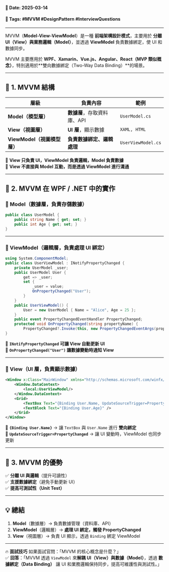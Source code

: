 #### 📅 **Date**: 2025-03-14

#### 🔖 **Tags**: #MVVM #DesignPattern #InterviewQuestions

---

MVVM（**Model-View-ViewModel**）是一種 **前端架構設計模式**，主要用於 **分離 UI（View）與業務邏輯（Model）**，並透過 **ViewModel** 負責數據綁定，使 UI 和數據同步。

MVVM 主要應用於 **WPF、Xamarin、Vue.js、Angular、React（MVP 類似概念）**，特別適用於**雙向數據綁定（Two-Way Data Binding）**的場景。

---

## **📍 1. MVVM 結構**

|**層級**|**負責內容**|**範例**|
|---|---|---|
|**Model（模型層）**|**數據層**，存取資料庫、API|`UserModel.cs`|
|**View（視圖層）**|**UI 層**，顯示數據|`XAML, HTML`|
|**ViewModel（視圖模型層）**|**負責數據綁定、邏輯處理**|`UserViewModel.cs`|

📌 **View 只負責 UI，ViewModel 負責邏輯，Model 負責數據**  
📌 **View 不直接與 Model 互動，而是透過 ViewModel 進行溝通**

---

## **📍 2. MVVM 在 WPF / .NET 中的實作**

### **🔹 Model（數據層，負責存儲數據）**

```csharp
public class UserModel {     
	public string Name { get; set; }     
	public int Age { get; set; } 
}
```

---

### **🔹 ViewModel（邏輯層，負責處理 UI 綁定）**

```csharp
using System.ComponentModel;  
public class UserViewModel : INotifyPropertyChanged {     
	private UserModel _user;          
	public UserModel User {         
		get => _user;         
		set {             
			_user = value;             
			OnPropertyChanged("User");         
		}     
	}      
	public UserViewModel() {         
		User = new UserModel { Name = "Alice", Age = 25 };     
	}      
	public event PropertyChangedEventHandler PropertyChanged;     
	protected void OnPropertyChanged(string propertyName) {         
		PropertyChanged?.Invoke(this, new PropertyChangedEventArgs(propertyName));     } 
}
```

📌 **`INotifyPropertyChanged` 可讓 View 自動更新 UI**  
📌 **`OnPropertyChanged("User")` 讓數據變動時通知 View**

---

### **🔹 View（UI 層，負責顯示數據）**

```xml
<Window x:Class="MainWindow" xmlns="http://schemas.microsoft.com/winfx/2006/xaml/presentation">
	<Window.DataContext>         
		<local:UserViewModel/>     
	</Window.DataContext>      
	<Grid>         
		<TextBox Text="{Binding User.Name, UpdateSourceTrigger=PropertyChanged}" />
		<TextBlock Text="{Binding User.Age}" />     
	</Grid> 
</Window>
```

📌 **`{Binding User.Name}`** → 讓 `TextBox` 與 `User.Name` 進行 **雙向綁定**  
📌 **`UpdateSourceTrigger=PropertyChanged`** → 讓 UI 變動時，ViewModel 也同步更新

---

## **📍 3. MVVM 的優勢**

✅ **分離 UI 與邏輯**（提升可讀性）  
✅ **支援數據綁定**（避免手動更新 UI）  
✅ **提高可測試性（Unit Test）**

---

## **💡 總結**

1. **Model**（數據層）→ 負責數據管理（資料庫、API）  
2. **ViewModel**（邏輯層）→ **處理 UI 綁定，觸發 PropertyChanged**  
3. **View**（視圖層）→ 負責 UI 顯示，透過 `Binding` 綁定 ViewModel

---

🔥 **面試技巧** 如果面試官問：「MVVM 的核心概念是什麼？」  
✅ **回答**：「MVVM 透過 `ViewModel` 來**解耦 UI（View）與數據（Model）**，透過 **數據綁定（Data Binding）** 讓 UI 和業務邏輯保持同步，提高可維護性與測試性。」